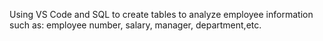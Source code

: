 Using VS Code and SQL to create tables to analyze employee information such as: employee number, salary, manager, department,etc.
